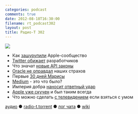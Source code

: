 ```yaml
---
categories: podcast
comments: true
date: 2012-08-18T16:30:00
filename: rt_podcast302
layout: post
title: Радио-Т 302
---
```


![](https://radio-t.com/images/radio-t/rt302.jpg)

* Как [зашурупили](http://addmeto.cc/post/2012-08-14-trust-no-one/) Apple-сообщество
* [Twitter обижает](http://www.readwriteweb.com/archives/twitter-to-developers-display-tweets-our-way-or-else.php)  разработчиков
* Что значат [новые API законы](http://www.marco.org/2012/08/16/twitter-api-changes)
* [Oracle не оправдал](http://www.infoworld.com/t/java-programming/oracle-has-been-good-java-despite-early-fears-200200) наших страхов
* Первые [30 дней Марисы](http://techcrunch.com/2012/08/17/marissa-mayers-30-days-in/)
* [Medium](http://www.businessinsider.com/twitter-cofounders-unveil-their-newest-project-an-online-publishing-platform-called-medium-2012-8) - это что было?
* Империя добра [наносит ответный удар](http://techcrunch.com/2012/08/17/google-files-new-patent-lawsuit-against-apple-seeks-to-block-iphone-ipad-mac-imports-to-u-s/)
* [Apple уже скучен](http://www.zdnet.com/apple-is-in-danger-of-being-boring-7000002599/) и был таким всегда
* Что можно сделать [с телевидением](http://www.businessinsider.com/heres-how-apple-is-telling-cable-companies-it-will-make-apple-tv-work-2012-8) если взяться с умом

[аудио](http://cdn.radio-t.com/rt_podcast302.mp3) ● [radio-t.torrent](http://cdn.radio-t.com/torrents/rt_podcast302.mp3.torrent) ● [лог чата](http://chat.radio-t.com/logs/radio-t-302.html) ● [wiki](http://wiki.radio-t.com/%D0%92%D1%8B%D0%BF%D1%83%D1%81%D0%BA_302)<audio src="http://cdn.radio-t.com/rt_podcast302.mp3" preload="none"></audio>
